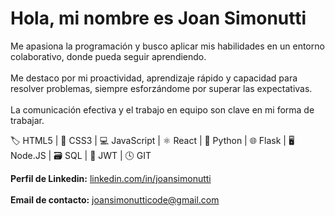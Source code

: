 # Hola, mi nombre es **Joan Simonutti**  
Me apasiona la programación y busco aplicar mis habilidades en un entorno colaborativo, donde pueda seguir aprendiendo. <br/>   
Me destaco por mi proactividad, aprendizaje rápido y capacidad para resolver problemas, siempre esforzándome por superar las expectativas.  <br/>  
La comunicación efectiva y el trabajo en equipo son clave en mi forma de trabajar.  

🏷️ HTML5 | 🎨 CSS3 | 💻 JavaScript | ⚛️ React | 🐍 Python | 🌐 Flask | 🖥️ Node.JS | 🗃️ SQL | 🔑 JWT | 🕓 GIT  

**Perfil de Linkedin:** [linkedin.com/in/joansimonutti](https://www.linkedin.com/in/joansimonutti/) <br/>  
**Email de contacto:** [joansimonutticode@gmail.com](mailto:joansimonutticode@gmail.com)  
